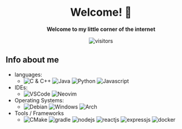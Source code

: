 <div align="center">

# Welcome! 👋

<strong>Welcome to my little corner of the internet</strong>

![visitors](https://visitor-badge.laobi.icu/badge?page_id=Retr05041.Retr05041)

</div>

## Info about me

- languages:
    - ![C & C++](https://img.shields.io/badge/-C&C++-3776AB?style=flat&logo=C&logoColor=white) ![Java](https://img.shields.io/badge/-Java-3776AB?style=flat&logo=OpenJDK&logoColor=white) ![Python](https://img.shields.io/badge/-Python-3776AB?style=flat&logo=Python&logoColor=white) ![Javascript](https://img.shields.io/badge/-JavaScript-3776AB?style=flat&logo=JavaScript&logoColor=white) 
- IDEs: 
    - ![VSCode](https://img.shields.io/badge/-Visual_Studio_Code-ff4500?style=flat&logo=VisualStudioCode&logoColor=white) ![Neovim](https://img.shields.io/badge/-Neovim-ff4500?style=flat&logo=Neovim&logoColor=white)
- Operating Systems: 
    - ![Debian](https://img.shields.io/badge/-Debian-A81D33?style=flat&logo=Debian&logoColor=white) ![Windows](https://img.shields.io/badge/-Windows-A81D33?style=flat&logo=Windows&logoColor=white) ![Arch](https://img.shields.io/badge/-Arch-A81D33?style=flat&logo=ArchLinux&logoColor=white)
- Tools / Frameworks
    - ![CMake](https://img.shields.io/badge/-CMake-000000?style=flat&logo=CMake&logoColor=white) ![gradle](https://img.shields.io/badge/-Gradle-000000?style=flat&logo=Gradle&logoColor=white) ![nodejs](https://img.shields.io/badge/-Node.js-000000?style=flat&logo=Node.js&logoColor=white) ![reactjs](https://img.shields.io/badge/-React.js-000000?style=flat&logo=React&logoColor=white) ![expressjs](https://img.shields.io/badge/-Express.js-000000?style=flat&logo=Express&logoColor=white) ![docker](https://img.shields.io/badge/-Docker-000000?style=flat&logo=Docker&logoColor=white)

<!-- Shoutout to https://github.com/gingerchicken/gingerchicken for the inspiration -->

